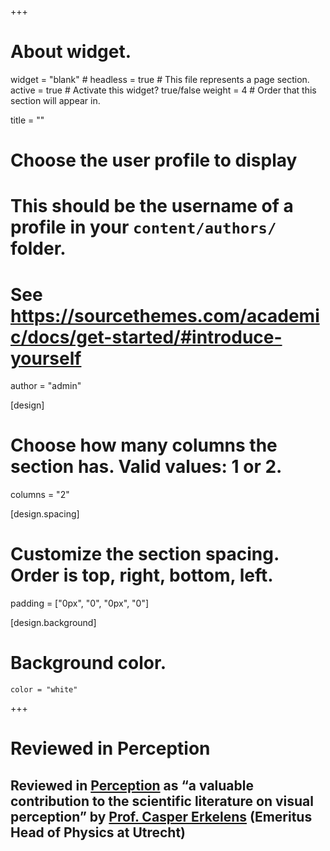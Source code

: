 +++
# About widget.
widget = "blank"  # 
headless = true  # This file represents a page section.
active = true  # Activate this widget? true/false
weight = 4  # Order that this section will appear in.

title = ""

# Choose the user profile to display
# This should be the username of a profile in your `content/authors/` folder.
# See https://sourcethemes.com/academic/docs/get-started/#introduce-yourself
author = "admin"

[design]
  # Choose how many columns the section has. Valid values: 1 or 2.
  columns = "2"

[design.spacing]
  # Customize the section spacing. Order is top, right, bottom, left.
  padding = ["0px", "0", "0px", "0"]

[design.background]
  # Background color.
    color = "white"

+++

# Reviewed in Perception

## Reviewed in [Perception](https://journals.sagepub.com/doi/abs/10.1177/0301006618793311) as “a valuable contribution to the scientific literature on visual perception” by [Prof. Casper Erkelens](https://www.uu.nl/staff/cjerkelens) (Emeritus Head of Physics at Utrecht)

